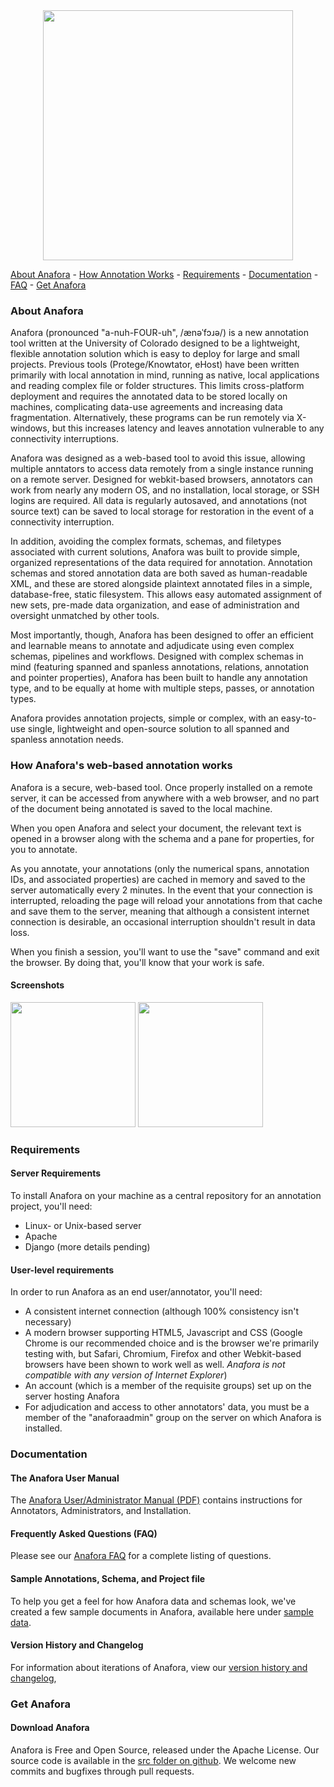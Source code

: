 <center><img src="https://raw.github.com/weitechen/anafora/master/documentation/anaforalogo.png" width=400px></center>

[About Anafora](https://github.com/weitechen/anafora#about-anafora) - [How Annotation Works](https://github.com/weitechen/anafora#how-anaforas-web-based-annotation-works) - [Requirements](https://github.com/weitechen/anafora#requirements)  - [Documentation](https://github.com/weitechen/anafora#documentation) - [FAQ](https://github.com/weitechen/anafora#frequently-asked-questions-faq) - [Get Anafora](https://github.com/weitechen/anafora#get-anafora)

### About Anafora

Anafora (pronounced "a-nuh-FOUR-uh", /ænəˈfɔɹə/) is a new annotation tool written at the University of Colorado designed to be a lightweight, flexible annotation solution which is easy to deploy for large and small projects.  Previous tools (Protege/Knowtator, eHost) have been written primarily with local annotation in mind, running as native, local applications and reading complex file or folder structures.  This limits cross-platform deployment and requires the annotated data to be stored locally on machines, complicating data-use agreements and increasing data fragmentation.  Alternatively, these programs can be run remotely via X-windows, but this increases latency and leaves annotation vulnerable to any connectivity interruptions.

Anafora was designed as a web-based tool to avoid this issue, allowing multiple anntators to access data remotely from a single instance running on a remote server.  Designed for webkit-based browsers, annotators can work from nearly any modern OS, and no installation, local storage, or SSH logins are required.  All data is regularly autosaved, and annotations (not source text) can be saved to local storage for restoration in the event of a connectivity interruption.

In addition, avoiding the complex formats, schemas, and filetypes associated with current solutions, Anafora was built to provide simple, organized representations of the data required for annotation. Annotation schemas and stored annotation data are both saved as human-readable XML, and these are stored alongside plaintext annotated files in a simple, database-free, static filesystem.  This allows easy automated assignment of new sets, pre-made data organization, and ease of administration and oversight unmatched by other tools.

Most importantly, though, Anafora has been designed to offer an efficient and learnable means to annotate and adjudicate using even complex schemas, pipelines and workflows. Designed with complex schemas in mind (featuring spanned and spanless annotations, relations, annotation and pointer properties), Anafora has been built to handle any annotation type, and to be equally at home with multiple steps, passes, or annotation types.  

Anafora provides annotation projects, simple or complex, with an easy-to-use single, lightweight and open-source solution to all spanned and spanless annotation needs.

### How Anafora's web-based annotation works

Anafora is a secure, web-based tool.  Once properly installed on a remote server, it can be accessed from anywhere with a web browser, and no part of the document being annotated is saved to the local machine.  

When you open Anafora and select your document, the relevant text is opened in a browser along with the schema and a pane for properties, for you to annotate.

As you annotate, your annotations (only the numerical spans, annotation IDs, and associated properties) are cached in memory and saved to the server automatically every 2 minutes.  In the event that your connection is interrupted, reloading the page will reload your annotations from that cache and save them to the server, meaning that although a consistent internet connection is desirable, an occasional interruption shouldn't result in data loss.

When you finish a session, you'll want to use the "save" command and exit the browser.  By doing that, you'll know that your work is safe.

#### Screenshots

<img src="https://raw.github.com/weitechen/anafora/master/documentation/screenshots/screenshot1.png" width=200px>
<img src="https://raw.github.com/weitechen/anafora/master/documentation/screenshots/screenshot2.png" width=200px>

### Requirements 

#### Server Requirements

To install Anafora on your machine as a central repository for an annotation project, you'll need:

* Linux- or Unix-based server
* Apache
* Django
(more details pending)

#### User-level requirements

In order to run Anafora as an end user/annotator, you'll need:

* A consistent internet connection (although 100% consistency isn't necessary)
* A modern browser supporting HTML5, Javascript and CSS (Google Chrome is our recommended choice and is the browser we're primarily testing with, but Safari, Chromium, Firefox and other Webkit-based browsers have been shown to work well as well.  *Anafora is not compatible with any version of Internet Explorer*)
* An account (which is a member of the requisite groups) set up on the server hosting Anafora 
* For adjudication and access to other annotators' data, you must be a member of the "anaforaadmin" group on the server on which Anafora is installed.

### Documentation

#### The Anafora User Manual

The [Anafora User/Administrator Manual (PDF)](https://github.com/weitechen/anafora/blob/master/documentation/AnaforaManual.pdf?raw=true) contains instructions for Annotators, Administrators, and Installation.  

#### Frequently Asked Questions (FAQ)

Please see our [Anafora FAQ](https://github.com/weitechen/anafora/wiki/FAQ) for a complete listing of questions.

#### Sample Annotations, Schema, and Project file

To help you get a feel for how Anafora data and schemas look, we've created a few sample documents in Anafora, available here under [sample data](https://github.com/weitechen/anafora/tree/master/sample%20data).

#### Version History and Changelog

For information about iterations of Anafora, view our [version history and changelog](https://github.com/weitechen/anafora/blob/master/versionhistory.md), 


### Get Anafora

#### Download Anafora

Anafora is Free and Open Source, released under the Apache License.  Our source code is available in the [src folder on github](https://github.com/weitechen/anafora/tree/master/src).  We welcome new commits and bugfixes through pull requests.

